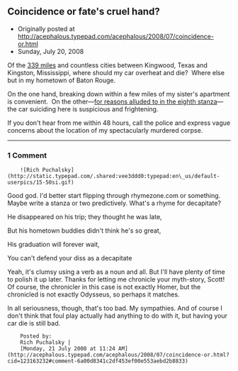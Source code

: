 ## Coincidence or fate's cruel hand?

 * Originally posted at http://acephalous.typepad.com/acephalous/2008/07/coincidence-or.html
 * Sunday, July 20, 2008



Of the [339 miles](http://maps.google.com/maps?f=d&hl=en&geocode=&saddr=Kingwood,+TX&daddr=Kingston,+MS&sll=30.70324,-93.17143&sspn=2.158326,4.812012&doflg=ptm&ie=UTF8&z=8) and countless cities between Kingwood, Texas and Kingston, Mississippi, where should my car overheat and die?  Where else but in my hometown of Baton Rouge.  

On the one hand, breaking down within a few miles of my sister's apartment is convenient.  On the other—[for reasons alluded to in the eighth stanza](http://acephalous.typepad.com/acephalous/2008/07/dear-university.html#comment-122778334)—the car suiciding here is suspicious and frightening.

If you don't hear from me within 48 hours, call the police and express vague concerns about the location of my spectacularly murdered corpse.  

		

* * *

### 1 Comment 

		

                
[]()

	

		![Rich Puchalsky](http://static.typepad.com/.shared:vee3ddd0:typepad:en\_us/default-userpics/15-50si.gif)
	

	

		

Good god.  I'd better start flipping through rhymezone.com or something.  Maybe write a stanza or two predictively.  What's a rhyme for decapitate?

He disappeared on his trip; they thought he was late,  

But his hometown buddies didn't think he's so great,  

His graduation will forever wait,  

You can't defend your diss as a decapitate

Yeah, it's clumsy using a verb as a noun and all.  But I'll have plenty of time to polish it up later.  Thanks for letting me chronicle your myth-story, Scott!  Of course, the chronicler in this case is not exactly Homer, but the chronicled is not exactly Odysseus, so perhaps it matches.

In all seriousness, though, that's too bad.  My sympathies.  And of course I don't think that foul play actually had anything to do with it, but having your car die is still bad.

	

		Posted by:
		Rich Puchalsky |
		[Monday, 21 July 2008 at 11:24 AM](http://acephalous.typepad.com/acephalous/2008/07/coincidence-or.html?cid=123163232#comment-6a00d8341c2df453ef00e553aebd2b8833)

		

        